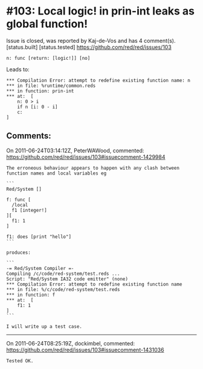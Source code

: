 
#103: Local logic! in prin-int leaks as global function!
================================================================================
Issue is closed, was reported by Kaj-de-Vos and has 4 comment(s).
[status.built] [status.tested]
<https://github.com/red/red/issues/103>

```
n: func [return: [logic!]] [no]
```

Leads to:

```
*** Compilation Error: attempt to redefine existing function name: n 
*** in file: %runtime/common.reds 
*** in function: prin-int
*** at:  [
    n: 0 > i 
    if n [i: 0 - i] 
    c:
]
```



Comments:
--------------------------------------------------------------------------------

On 2011-06-24T03:14:12Z, PeterWAWood, commented:
<https://github.com/red/red/issues/103#issuecomment-1429984>

    The erroneous behaviour appears to happen with any clash between function names and local variables eg
    
    ```
    Red/System []
    
    f: func [
      /local
      f1 [integer!]
    ][
      f1: 1  
    ]
    
    f1: does [print "hello"]
    ```
    
    produces:
    
    ```
    -= Red/System Compiler =-
    Compiling /c/code/red-system/test.reds ...
    Script: "Red/System IA32 code emitter" (none)
    *** Compilation Error: attempt to redefine existing function name
    *** in file: %/c/code/red-system/test.reds
    *** in function: f
    *** at:  [
        f1: 1
    ]
    ```
    
    I will write up a test case.

--------------------------------------------------------------------------------

On 2011-06-24T08:25:19Z, dockimbel, commented:
<https://github.com/red/red/issues/103#issuecomment-1431036>

    Tested OK.

